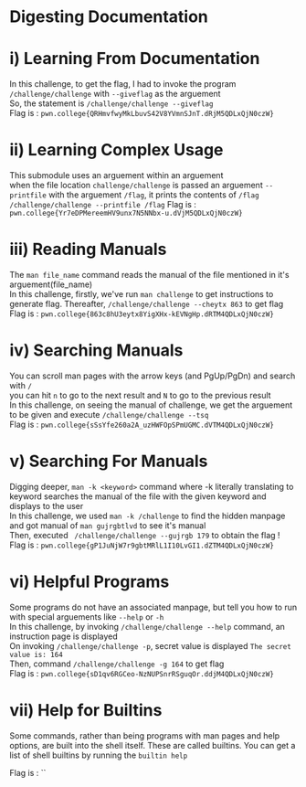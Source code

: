 # Digesting Documentation

# i) Learning From Documentation
In this challenge, to get the flag, I had to invoke the program `/challenge/challenge` with `--giveflag` as the arguement<br>
So, the statement is `/challenge/challenge --giveflag`<br>
Flag is : `pwn.college{QRHmvfwyMkLbuvS42V8YVmnSJnT.dRjM5QDLxQjN0czW}`

# ii) Learning Complex Usage
This submodule uses an arguement within an arguement <br>
when the file location `challenge/challenge` is passed an arguement `--printfile` with the arguement `/flag`, it prints the contents of `/flag` <br>
`/challenge/challenge --printfile /flag`
Flag is : `pwn.college{Yr7eDPMereemHV9unx7N5NNbx-u.dVjM5QDLxQjN0czW}`

# iii) Reading Manuals
The `man file_name` command reads the manual of the file mentioned in it's arguement(file_name) <br>
In this challenge, firstly, we've run `man challenge` to get instructions to generate flag. Thereafter, 
`/challenge/challenge --cheytx 863` to get flag <br>
Flag is : `pwn.college{863c8hU3eytx8YigXHx-kEVNgHp.dRTM4QDLxQjN0czW}`

# iv) Searching Manuals
You can scroll man pages with the arrow keys (and PgUp/PgDn) and search with `/` <br>
you can hit `n` to go to the next result and `N` to go to the previous result <br>
In this challenge, on seeing the manual of challenge, we get the arguement to be given and execute 
`/challenge/challenge --tsq` <br>
Flag is : `pwn.college{sSsYfe260a2A_uzHWFOpSPmUGMC.dVTM4QDLxQjN0czW}`

# v) Searching For Manuals
Digging deeper, `man -k <keyword>` command where -k literally translating to keyword searches the manual of the file with the given keyword and displays to the user <br>
In this challenge, we used `man -k /challenge` to find the hidden manpage and got manual of `man gujrgbtlvd` to see it's manual <br>
Then, executed ` /challenge/challenge --gujrgb 179` to obtain the flag ! <br>
Flag is : `pwn.college{gP1JuNjW7r9gbtMRlL1I10LvGI1.dZTM4QDLxQjN0czW}`

# vi) Helpful Programs
Some programs do not have an associated manpage, but tell you how to run with special arguements like `--help` or `-h` <br>
In this challenge, by invoking `/challenge/challenge --help` command, an instruction page is displayed <br>
On invoking `/challenge/challenge -p`, secret value is displayed `The secret value is: 164` <br>
Then, command `/challenge/challenge -g 164` to get flag <br> 
Flag is : `pwn.college{sD1qv6RGCeo-NzNUPSnrRSguqOr.ddjM4QDLxQjN0czW}`

# vii) Help for Builtins
Some commands, rather than being programs with man pages and help options, are built into the shell itself. These are called builtins. You can get a list of shell builtins by running the `builtin help` <br>

Flag is : ``

